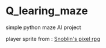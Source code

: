 # Q_learing_maze

simple python maze AI project

player sprite from : [Snoblin's pixel rpg](https://snoblin.itch.io/pixel-rpg-free-npc)
